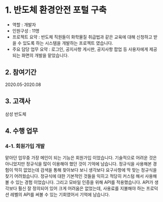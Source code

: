# 1. 반도체 환경안전 포털 구축
- 역할 : 개발자
- 인원구성 : 11명
- 프로젝트 요약 : 반도체 직원들이 화학물질 취급법과 같은 교육에 대해 신청하고 받을 수 있도록 하는 시스템을 개발하는 프로젝트 였습니다.
- 주요 담당 업무 요약 : 로그인, 공지사항 게시판, 공지사항 팝업 등 사용자에게 제공되는 화면의 개발을 맡았습니다.

## 2. 참여기간
2020.05-2020.08

## 3. 고객사
삼성 반도체

## 4. 수행 업무
### 4-1. 회원가입 개발
맡아던 업무중 가장 메인이 되는 기능은 회원가입 이었습니다. 
기술적으로 어려운 것은 아니었지만 정규식을 많이 이용해야 했던 것이 기억에 남습니다.
정규식을 사용해본 경험이 딱히 없었는데 검색을 통해 찾아보다 보니 생각보다 요구사항에 딱 맞는 정규식을 찾기 어려웠습니다.
정규식에 대한 기본적인 것들을 익히고 적당히 커스텀 해서 사용해볼 수 있는 경험 이었습니다.
그리고 모바일 인증을 위해 API를 적용했습니다.
API가 생각보다 훨신 잘 정의되어 있어 크게 어려움은 없었는데, 사용료를 지불해야 하는 프로덕션 레벨의 API를 써볼 수 있는 기회였어서 기억에 남습니다.
